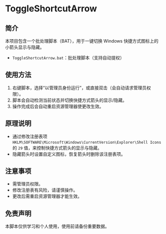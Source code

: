 
# ToggleShortcutArrow

## 简介
本项目包含一个批处理脚本（BAT），用于一键切换 Windows 快捷方式图标上的小箭头显示与隐藏。

- `ToggleShortcutArrow.bat`：批处理脚本（支持自动提权）

## 使用方法

1. 右键脚本，选择“以管理员身份运行”，或直接双击（会自动请求管理员权限）。
2. 脚本会自动检测当前状态并切换快捷方式箭头的显示/隐藏。
3. 操作完成后会自动重启资源管理器使更改生效。

## 原理说明
- 通过修改注册表项 `HKLM\SOFTWARE\Microsoft\Windows\CurrentVersion\Explorer\Shell Icons` 的 `29` 值，来控制快捷方式箭头的显示与隐藏。
- 隐藏箭头时设置自定义图标，恢复箭头时删除该注册表项。

## 注意事项
- 需管理员权限。
- 修改注册表有风险，请谨慎操作。
- 更改后需重启资源管理器才能生效。

## 免责声明
本脚本仅供学习和个人使用，使用前请备份重要数据。
